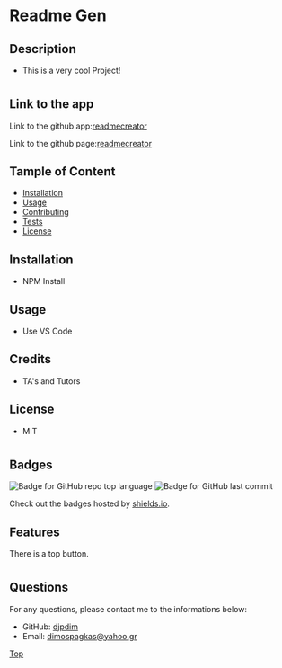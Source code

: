 
  # Readme Gen
  
  ## Description

  * This is a very cool Project!

  #

  ## Link to the app
  
  Link to the github app:[readmecreator](https://github.com/djpdim/readmecreator)

  Link to the github page:[readmecreator](https://djpdim.github.io/readmecreator/)

  

  ## Tample of Content

  * [Installation](#installation)
  * [Usage](#usage)
  * [Contributing](#contributing)
  * [Tests](#tests)
  * [License](#license)

  

  ## Installation
  * NPM Install

  

  ## Usage
  * Use VS Code

  

  ## Credits
  * TA's and Tutors

  

  ## License
  * MIT

  #

  ## Badges
  ![Badge for GitHub repo top language](https://img.shields.io/github/languages/top/djpdim/readmecreator?style=flat&logo=appveyor) ![Badge for GitHub last commit](https://img.shields.io/github/last-commit/djpdim/readmecreator?style=flat&logo=appveyor)
  
  Check out the badges hosted by [shields.io](https://shields.io/).

  

  ## Features
  There is a top button.

  #
  
  ## Questions
  
  For any questions, please contact me to the informations below:
 
  * GitHub: [djpdim](https://github.com/djpdim)
  * Email: [dimospagkas@yahoo.gr](mailto:dimospagkas@yahoo.gr)

  [Top](#description)
